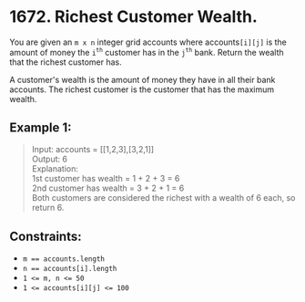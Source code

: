 # 1672. Richest Customer Wealth.

You are given an `m x n` integer grid accounts where accounts`[i][j]` is the amount of money the `i`<sup>`th`</sup> customer has in the `j`<sup>`th`</sup> bank. Return the wealth that the richest customer has.

A customer's wealth is the amount of money they have in all their bank accounts. The richest customer is the customer that has the maximum wealth.

## Example 1:

> Input: accounts = [[1,2,3],[3,2,1]]<br>
> Output: 6<br>
> Explanation:<br>
> 1st customer has wealth = 1 + 2 + 3 = 6<br>
> 2nd customer has wealth = 3 + 2 + 1 = 6<br>
> Both customers are considered the richest with a wealth of 6 each, so return 6.<br>

## Constraints:

* `m == accounts.length`
* `n == accounts[i].length`
* `1 <= m, n <= 50`
* `1 <= accounts[i][j] <= 100`